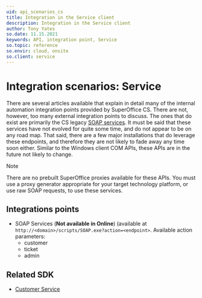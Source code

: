 ```yaml
---
uid: api_scenarios_cs
title: Integration in the Service client
description: Integration in the Service client
author: Tony Yates
so.date: 11.15.2021
keywords: API, integration point, Service
so.topic: reference
so.envir: cloud, onsite
so.client: service
---
```


# Integration scenarios: Service

There are several articles available that explain in detail many of the internal automation integration points provided by SuperOffice CS. There are not, however, too many external integration points to discuss. The ones that do exist are primarily the CS legacy [SOAP services][10]. It must be said that these services have not evolved for quite some time, and do not appear to be on any road map. That said, there are a few major installations that do leverage these endpoints, and therefore they are not likely to fade away any time soon either. Similar to the Windows client COM APIs, these APIs are in the future not likely to change.

> [!NOTE]
> There are no prebuilt SuperOffice proxies available for these APIs. You must use a proxy generator appropriate for your target technology platform, or use raw SOAP requests, to use these services.

## Integrations points

* SOAP Services (**Not available in Online**) (available at `http://<domain>/scripts/SOAP.exe?action=<endpoint>`. Available action parameters:
  * customer
  * ticket
  * admin

## Related SDK

* [Customer Service][10]

<!-- Referenced links -->
[10]: ../netserver/services/reference/index.md

<!-- Referenced images -->
